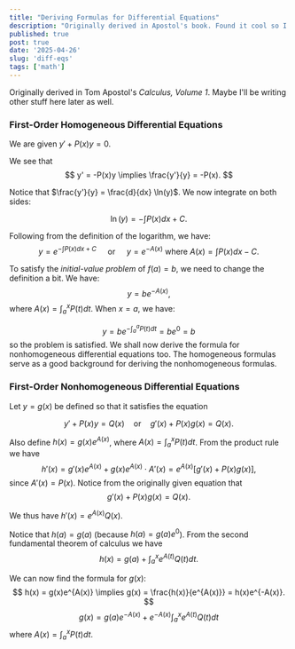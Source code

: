 ```yaml
---
title: "Deriving Formulas for Differential Equations"
description: "Originally derived in Apostol's book. Found it cool so I wrote it down."
published: true
post: true
date: '2025-04-26'
slug: 'diff-eqs'
tags: ['math']
---
```


Originally derived in Tom Apostol's *Calculus, Volume 1*. Maybe I'll be writing other stuff here later as well.

### First-Order Homogeneous Differential Equations
We are given $y' + P(x) y = 0$.

We see that
$$
y' = -P(x)y \implies \frac{y'}{y} = -P(x).
$$

Notice that $\frac{y'}{y} = \frac{d}{dx} \ln(y)$. We now integrate on both sides:

$$
\ln(y) = - \int P(x) dx + C.
$$

Following from the definition of the logarithm, we have:
$$
y = e^{-\int P(x) dx + C} \quad \text{ or } \quad y = e^{-A(x)} \text{ where } A(x) = \int P(x) dx - C.
$$

To satisfy the *initial-value problem* of $f(a) = b$, we need to change the definition a bit. We have:
$$
y = be^{-A(x)},
$$
where  $A(x) = \int_a^x P(t) dt$. When $x = a$, we have:

$$
y = be^{-\int_a^a P(t)dt} = be^0 = b
$$
so the problem is satisfied. We shall now derive the formula for nonhomogeneous differential equations too. The homogeneous formulas serve as a good background for deriving the nonhomogeneous formulas.

### First-Order Nonhomogeneous Differential Equations

Let $y = g(x)$ be defined so that it satisfies the equation

$$
y' + P(x)y = Q(x) \quad \text{or} \quad g'(x) + P(x) g(x) = Q(x).
$$

Also define $h(x) = g(x) e^{A(x)}$, where $A(x) = \int_a^x P(t) dt$. From the product rule we have
$$
h'(x) = g'(x)e^{A(x)} + g(x)e^{A(x)} \cdot A'(x) = e^{A(x)}[g'(x) + P(x)g(x)],
$$
since $A'(x) = P(x)$. Notice from the originally given equation that
$$
g'(x) + P(x) g(x) = Q(x).
$$

We thus have $h'(x) = e^{A(x)}Q(x)$.

Notice that $h(a) = g(a)$ (because $h(a) = g(a)e^0$). From the second fundamental theorem of calculus we have
$$ 
h(x) = g(a) + \int_a^x e^{A(t)} Q(t) dt.
$$

We can now find the formula for $g(x)$:
$$
h(x) = g(x)e^{A(x)} \implies g(x) = \frac{h(x)}{e^{A(x)}} = h(x)e^{-A(x)}.
$$
$$
g(x) = g(a)e^{-A(x)} + e^{-A(x)} \int_a^x e^{A(t)} Q(t) dt
$$
where $A(x) = \int_a^x P(t) dt$.
